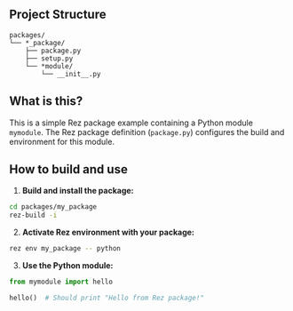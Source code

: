 ## Project Structure

```
packages/
└── *_package/
    ├── package.py
    ├── setup.py
    └── *module/
        └── __init__.py
```

## What is this?

This is a simple Rez package example containing a Python module `mymodule`.
The Rez package definition (`package.py`) configures the build and environment for this module.

## How to build and use

1. **Build and install the package:**

```bash
cd packages/my_package
rez-build -i
```

2. **Activate Rez environment with your package:**

```bash
rez env my_package -- python
```

3. **Use the Python module:**

```python
from mymodule import hello

hello()  # Should print "Hello from Rez package!"
```


